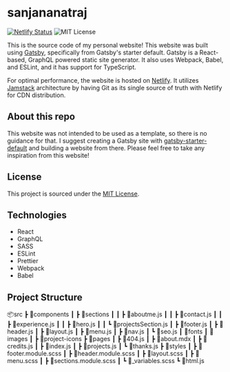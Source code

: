 # sanjananatraj
[![Netlify Status](https://api.netlify.com/api/v1/badges/0cd39d7d-741b-49c4-ba4f-bb8ce40a64f6/deploy-status)](https://app.netlify.com/sites/sanjananatraj/deploys)
![MIT License](https://img.shields.io/github/license/sanjananatraj/sanjana)

This is the source code of my personal website! This website was built using [Gatsby](https://www.gatsbyjs.com/), specifically from Gatsby's starter default. Gatsby is a React-based, GraphQL powered static site generator. It also uses Webpack, Babel, and ESLint, and it has support for TypeScript. 

For optimal performance, the website is hosted on [Netlify](https://www.netlify.com/). It utilizes [Jamstack](https://jamstack.org/) architecture by having Git as its single source of truth with Netlify for CDN distribution.

## About this repo
This website was not intended to be used as a template, so there is no guidance for that. I suggest creating a Gatsby site with [gatsby-starter-default](https://www.gatsbyjs.com/starters/gatsbyjs/gatsby-starter-default) and building a website from there. Please feel free to take any inspiration from this website! 

## License
This project is sourced under the [MIT License](https://opensource.org/licenses/MIT). 

## Technologies
- React
- GraphQL
- SASS
- ESLint
- Prettier
- Webpack
- Babel

## Project Structure 
📦src
 ┣ 📂components
 ┃ ┣ 📂sections
 ┃ ┃ ┣ 📜aboutme.js
 ┃ ┃ ┣ 📜contact.js
 ┃ ┃ ┣ 📜experience.js
 ┃ ┃ ┣ 📜hero.js
 ┃ ┃ ┗ 📜projectsSection.js
 ┃ ┣ 📜footer.js
 ┃ ┣ 📜header.js
 ┃ ┣ 📜layout.js
 ┃ ┣ 📜menu.js
 ┃ ┣ 📜nav.js
 ┃ ┗ 📜seo.js
 ┃ 📂fonts
 ┃ 📂images
 ┃ ┣ 📂project-icons
 ┣ 📂pages
 ┃ ┣ 📜404.js
 ┃ ┣ 📜about.mdx
 ┃ ┣ 📜credits.js
 ┃ ┣ 📜index.js
 ┃ ┣ 📜projects.js
 ┃ ┗ 📜thanks.js
 ┣ 📂styles
 ┃ ┣ 📜footer.module.scss
 ┃ ┣ 📜header.module.scss
 ┃ ┣ 📜layout.scss
 ┃ ┣ 📜menu.scss
 ┃ ┣ 📜sections.module.scss
 ┃ ┗ 📜_variables.scss
 ┗ 📜html.js